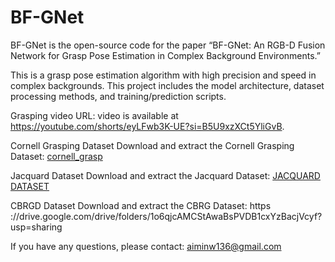 # BF-GNet

BF-GNet is the open-source code for the paper “BF-GNet: An RGB-D Fusion Network for Grasp Pose Estimation in Complex Background Environments.”

This is a grasp pose estimation algorithm with high precision and speed in complex backgrounds. This project includes the model architecture, dataset processing methods, and training/prediction scripts.

Grasping video URL: video is available at https://youtube.com/shorts/eyLFwb3K-UE?si=B5U9xzXCt5YliGvB.

Cornell Grasping Dataset
Download and extract the Cornell Grasping Dataset:  [cornell_grasp ](https://www.kaggle.com/datasets/oneoneliu/cornell-grasp)

Jacquard Dataset
Download and extract the Jacquard Dataset:  [JACQUARD DATASET ](https://jacquard.liris.cnrs.fr/)

CBRGD Dataset
Download and extract the CBRG Dataset: https ://drive.google.com/drive/folders/1o6qjcAMCStAwaBsPVDB1cxYzBacjVcyf?usp=sharing

If you have any questions, please contact: aiminw136@gmail.com
